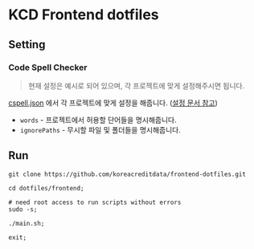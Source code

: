 # KCD Frontend dotfiles

## Setting

### Code Spell Checker

> 현재 설정은 예시로 되어 있으며, 각 프로젝트에 맞게 설정해주시면 됩니다.

[cspell.json](public/.vscode/cspell.json) 에서 각 프로젝트에 맞게 설정을 해줍니다. ([설정 문서 참고](https://marketplace.visualstudio.com/items?itemName=streetsidesoftware.code-spell-checker))

- `words` - 프로젝트에서 허용할 단어들을 명시해줍니다.
- `ignorePaths` - 무시할 파일 및 폴더들을 명시해줍니다.

## Run

```shellscript
git clone https://github.com/koreacreditdata/frontend-dotfiles.git

cd dotfiles/frontend;

# need root access to run scripts without errors
sudo -s;

./main.sh;

exit;
```
